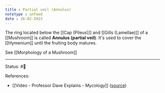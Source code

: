 ```yaml
---
title : Partial veil (Annulus)
notetype : unfeed
date : 26-02-2023
---
```


The ring located below the [[Cap (Pileus)]] and [[Gills (Lamellae)]] of a [[Mushroom]] is called **Annulus (partial veil)**. It's used to cover the [[Hymenium]] until the fruiting body matures.

See [[Morphology of a Mushroom]]


---
Status: #🌱 

References:
- [[Video - Professor Dave Explains - Mycology]] ([source](https://www.youtube.com/watch?v=wqKNm_evkYA&list=PLybg94GvOJ9Hyyv_MD2Y7OPFxhnrKFsD6&ab_channel=ProfessorDaveExplains))
